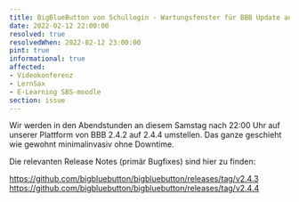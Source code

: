 ```yaml
---
title: BigBlueButton von Schullogin - Wartungsfenster für BBB Update auf 2.4.4
date: 2022-02-12 22:00:00
resolved: true
resolvedWhen: 2022-02-12 23:00:00
pint: true
informational: true
affected:
- Videokonferenz
- LernSax
- E-Learning SBS-moodle
section: issue
---
```


Wir werden in den Abendstunden an diesem Samstag nach 22:00 Uhr auf
unserer Plattform von BBB 2.4.2 auf 2.4.4 umstellen. Das ganze
geschieht wie gewohnt minimalinvasiv ohne Downtime.

Die relevanten Release Notes (primär Bugfixes) sind hier zu finden:

https://github.com/bigbluebutton/bigbluebutton/releases/tag/v2.4.3
https://github.com/bigbluebutton/bigbluebutton/releases/tag/v2.4.4
